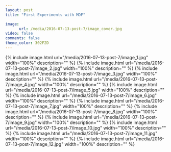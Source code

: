 ```yaml
---
layout: post
title: "First Experiments with MDF"

image:
      url: /media/2016-07-13-post-7/image_cover.jpg
video: false
comments: false
theme_color: 302F2D
---
```


{% include image.html url="/media/2016-07-13-post-7/image_1.jpg" width="100%" description="" %}
{% include image.html url="/media/2016-07-13-post-7/image_2.jpg" width="100%" description="" %}
{% include image.html url="/media/2016-07-13-post-7/image_3.jpg" width="100%" description="" %}
{% include image.html url="/media/2016-07-13-post-7/image_4.jpg" width="100%" description="" %}
{% include image.html url="/media/2016-07-13-post-7/image_5.jpg" width="100%" description="" %}
{% include image.html url="/media/2016-07-13-post-7/image_6.jpg" width="100%" description="" %}
{% include image.html url="/media/2016-07-13-post-7/image_7.jpg" width="100%" description="" %}
{% include image.html url="/media/2016-07-13-post-7/image_8.jpg" width="100%" description="" %}
{% include image.html url="/media/2016-07-13-post-7/image_9.jpg" width="100%" description="" %}
{% include image.html url="/media/2016-07-13-post-7/image_10.jpg" width="100%" description="" %}
{% include image.html url="/media/2016-07-13-post-7/image_11.jpg" width="100%" description="" %}
{% include image.html url="/media/2016-07-13-post-7/image_12.jpg" width="100%" description="" %}


